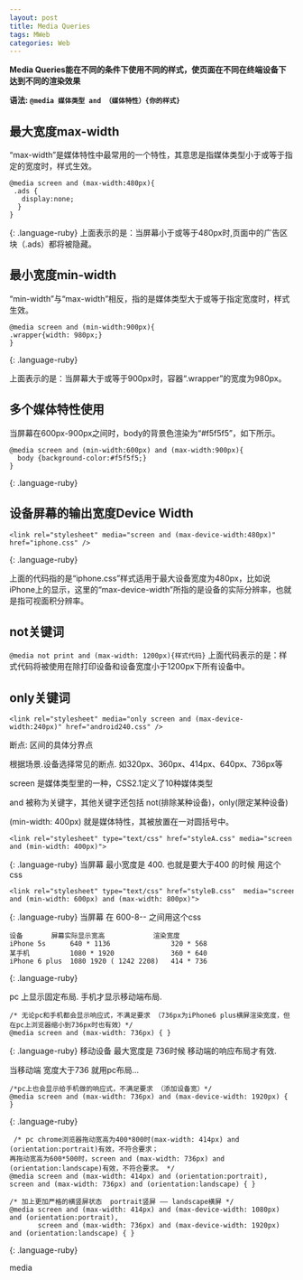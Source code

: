 ```yaml
---
layout: post
title: Media Queries
tags: MWeb
categories: Web
---
```


**Media Queries能在不同的条件下使用不同的样式，使页面在不同在终端设备下达到不同的渲染效果**


**语法:   `@media 媒体类型 and （媒体特性）{你的样式}`**





## 最大宽度max-width

“max-width”是媒体特性中最常用的一个特性，其意思是指媒体类型小于或等于指定的宽度时，样式生效。

~~~
@media screen and (max-width:480px){
 .ads {
   display:none;
  }
}
~~~
{: .language-ruby}
上面表示的是：当屏幕小于或等于480px时,页面中的广告区块（.ads）都将被隐藏。






## 最小宽度min-width
“min-width”与“max-width”相反，指的是媒体类型大于或等于指定宽度时，样式生效。
~~~
@media screen and (min-width:900px){
.wrapper{width: 980px;}
}
~~~
{: .language-ruby}

上面表示的是：当屏幕大于或等于900px时，容器“.wrapper”的宽度为980px。




## 多个媒体特性使用
当屏幕在600px-900px之间时，body的背景色渲染为“#f5f5f5”，如下所示。


~~~
@media screen and (min-width:600px) and (max-width:900px){
  body {background-color:#f5f5f5;}
}
~~~
{: .language-ruby}




## 设备屏幕的输出宽度Device Width

~~~
<link rel="stylesheet" media="screen and (max-device-width:480px)" href="iphone.css" />
~~~
{: .language-ruby}

上面的代码指的是“iphone.css”样式适用于最大设备宽度为480px，比如说iPhone上的显示，这里的“max-device-width”所指的是设备的实际分辨率，也就是指可视面积分辨率。



## not关键词

`@media not print and (max-width: 1200px){样式代码}`
上面代码表示的是：样式代码将被使用在除打印设备和设备宽度小于1200px下所有设备中。




## only关键词
`<link rel="stylesheet" media="only screen and (max-device-width:240px)" href="android240.css" />`
  




  






















断点: 区间的具体分界点

根据场景.设备选择常见的断点.
如320px、360px、414px、640px、736px等


screen 是媒体类型里的一种，CSS2.1定义了10种媒体类型

and 被称为关键字，其他关键字还包括 not(排除某种设备)，only(限定某种设备)

(min-width: 400px) 就是媒体特性，其被放置在一对圆括号中。








~~~
<link rel="stylesheet" type="text/css" href="styleA.css" media="screen and (min-width: 400px)">
~~~
{: .language-ruby}
当屏幕 最小宽度是 400. 也就是要大于400 的时候 
用这个css


~~~
<link rel="stylesheet" type="text/css" href="styleB.css"  media="screen and (min-width: 600px) and (max-width: 800px)">
~~~
{: .language-ruby}
当屏幕 在 600-8-- 之间用这个css












~~~
设备       屏幕实际显示宽高            渲染宽度
iPhone 5s      640 * 1136               320 * 568
某手机          1080 * 1920              360 * 640
iPhone 6 plus  1080 1920 ( 1242 2208)   414 * 736
~~~
{: .language-ruby}







pc 上显示固定布局. 手机才显示移动端布局.

~~~
/* 无论pc和手机都会显示响应式，不满足要求 （736px为iPhone6 plus横屏渲染宽度，但在pc上浏览器缩小到736px时也有效）*/
@media screen and (max-width: 736px) { }
~~~
{: .language-ruby}
移动设备  最大宽度是 736时候 移动端的响应布局才有效.

当移动端 宽度大于736 就用pc布局...






~~~
/*pc上也会显示给手机做的响应式，不满足要求 （添加设备宽）*/
@media screen and (max-width: 736px) and (max-device-width: 1920px) { }
~~~
{: .language-ruby}



~~~
 /* pc chrome浏览器拖动宽高为400*800时(max-width: 414px) and (orientation:portrait)有效，不符合要求；
再拖动宽高为600*500时，screen and (max-width: 736px) and (orientation:landscape)有效，不符合要求。 */
@media screen and (max-width: 414px) and (orientation:portrait), screen and (max-width: 736px) and (orientation:landscape) { }

/* 加上更加严格的横竖屏状态  portrait竖屏 —— landscape横屏 */
@media screen and (max-width: 414px) and (max-device-width: 1080px) and (orientation:portrait),
       screen and (max-width: 736px) and (max-device-width: 1920px) and (orientation:landscape) { }
~~~
{: .language-ruby}








media